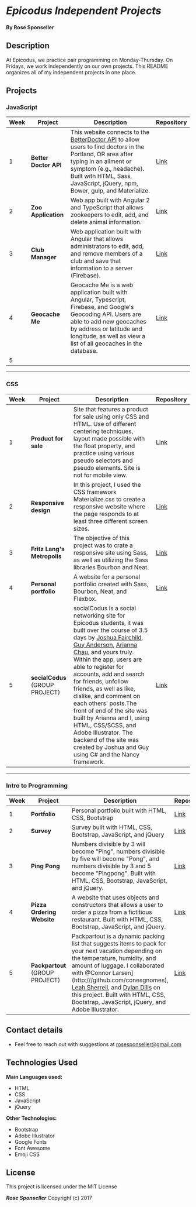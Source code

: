 # _Epicodus Independent Projects_

#### By **Rose Sponseller**

## Description

At Epicodus, we practice pair programming on Monday-Thursday. On Fridays, we work independently on our own projects. This README organizes all of my independent projects in one place.  

## Projects

### JavaScript

| Week  | Project       | Description                  | Repository   |
| ----- | ------------- | ---------------------------- | ------------ |
| 1     | **Better Doctor API**     | This website connects to the [BetterDoctor API](https://developer.betterdoctor.com/) to allow users to find doctors in the Portland, OR area after typing in an ailment or symptom (e.g., headache). Built with HTML, Sass, JavaScript, jQuery, npm, Bower, gulp, and Materialize. | [Link](https://github.com/avocadobravado/javascript-week1) |
| 2     | **Zoo Application**     | Web app built with Angular 2 and TypeScript that allows zookeepers to edit, add, and delete animal information. | [Link](https://github.com/avocadobravado/javascript-week2) |
| 3  |**Club Manager**  | Web application built with Angular that allows administrators to edit, add, and remove members of a club and save that information to a server (Firebase). | [Link](https://github.com/avocadobravado/javascript-week3)  |
| 4     | **Geocache Me** | Geocache Me is a web application built with Angular, Typescript, Firebase, and Google's Geocoding API. Users are able to add new geocaches by address or latitude and longitude, as well as view a list of all geocaches in the database. | [Link](https://github.com/avocadobravado/javascript-week4)  |
| 5 |  |   |

---

### CSS

| Week  | Project       | Description                  | Repository   |
| ----- | ------------- | ---------------------------- | ------------ |
| 1     | **Product for sale**     | Site that features a product for sale using only CSS and HTML. Use of different centering techniques, layout made possible with the float property, and practice using various pseudo selectors and pseudo elements. Site is not for mobile view. | [Link](https://github.com/avocadobravado/css-week01) |
| 2      |  **Responsive design**             |  In this project, I used the CSS framework Materialize.css to create a responsive website where the page responds to at least three different screen sizes.                            | [Link](https://github.com/avocadobravado/css-week02)              |
| 3      |  **Fritz Lang's Metropolis**             |  The objective of this project was to crate a responsive site using Sass, as well as utilizing the Sass libraries Bourbon and Neat.            | [Link](https://github.com/avocadobravado/css-week03)              |
| 4      |  **Personal portfolio**             |  A website for a personal portfolio created with Sass, Bourbon, Neat, and Flexbox. | [Link](https://github.com/avocadobravado/css-week04)               |
| 5      |  **socialCodus** (GROUP PROJECT)             |  socialCodus is a social networking site for Epicodus students, it was built over the course of 3.5 days by [Joshua Fairchild](https://github.com/joshuafairchild1), [Guy Anderson](https://github.com/guyanderson), [Arianna Chau](http://github.com/ariannachau), and yours truly. Within the app, users are able to register for accounts, add and search for friends, unfollow friends, as well as like, dislike, and comment on each others' posts.The front of end of the site was built by Arianna and I, using HTML, CSS/SCSS, and Adobe Illustrator. The backend of the site was created by Joshua and Guy using C# and the Nancy framework.                            | [Link](https://github.com/avocadobravado/social-media-project)              |

---

### Intro to Programming

| Week  | Project       | Description                  | Repository   |
| ----- | ------------- | ---------------------------- | ------------ |
| 1     | **Portfolio**     | Personal portfolio built with HTML, CSS, Bootstrap | [Link](https://github.com/avocadobravado/rose-portfolio) |
| 2     | **Survey**       | Survey built with HTML, CSS, Bootstrap, JavaScript, and jQuery | [Link](https://github.com/avocadobravado/intro-week2) |
| 3     | **Ping Pong** | Numbers divisible by 3 will become "Ping", numbers divisible by five will become "Pong", and numbers divisible by 3 and 5 become "Pingpong". Built with HTML, CSS, Bootstrap, JavaScript, and jQuery. | [Link](https://github.com/avocadobravado/intro-week03)  |
| 4     | **Pizza Ordering Website** | A website that uses objects and constructors that allows a user to order a pizza from a fictitious restaurant. Built with HTML, CSS, Bootstrap, JavaScript, and jQuery. | [Link](https://github.com/avocadobravado/intro-week04)  |
| 5     | **Packpartout** (GROUP PROJECT) | Packpartout is a dynamic packing list that suggests items to pack for your next vacation depending on the temperature, humidity, and amount of luggage. I collaborated with @Connor Larsen](http:///github.com/conesgnomes), [Leah Sherrell](https://github.com/leahsherrell), and [Dylan Dills](https://github.com/dylandills) on this project. Built with HTML, CSS, Bootstrap, JavaScript, jQuery, and Adobe Illustrator. | [Link](https://github.com/conesgnomes/packpartout)  |

## Contact details

* Feel free to reach out with suggestions at rosesponseller@gmail.com

## Technologies Used

**Main Languages used:**

* HTML
* CSS
* JavaScript
* jQuery

**Other Technologies:**

* Bootstrap
* Adobe Illustrator
* Google Fonts
* Font Awesome
* Emoji CSS

## License

This project is licensed under the MIT License

**_Rose Sponseller_** Copyright (c) 2017
